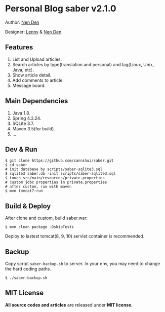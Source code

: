 # Personal Blog saber v2.1.0

Author: [Nen Den](https://github.com/cannshui)

Designer: [Lenny](http://weibo.com/Lennynan) & [Nen Den](https://github.com/cannshui)

## Features

 1. List and Upload articles.
 2. Search articles by type(translation and personal) and tag(Linux, Unix, Java, etc).
 3. Show article detail.
 4. Add comments to article.
 5. Message board.

## Main Dependencies

 1. Java 1.8.
 2. Spring 4.3.24.
 3. SQLite 3.7.
 4. Maven 3.5(for build).
 5. ...

## Dev & Run

    $ git clone https://github.com/cannshui/saber.git
    $ cd saber
    # init database by scripts/saber-sqlite3.sql
    $ sqlite3 saber.db -init scripts/saber-sqlite3.sql
    $ touch src/main/resources/private.properties
    # custom jdbc properties in private.properties
    # after custom, run with maven
    $ mvn tomcat7:run

## Build & Deploy

After clone and custom, build saber.war:

    $ mvn clean package -DskipTests

Deploy to lastest tomcat(8, 9, 10) servlet container is recommended.

## Backup

Copy script `saber-backup.sh` to server. In your env, you may need to change the hard coding paths.

    $ ./saber-backup.sh

## MIT License

**All source codes and articles** are released under **MIT license**.
